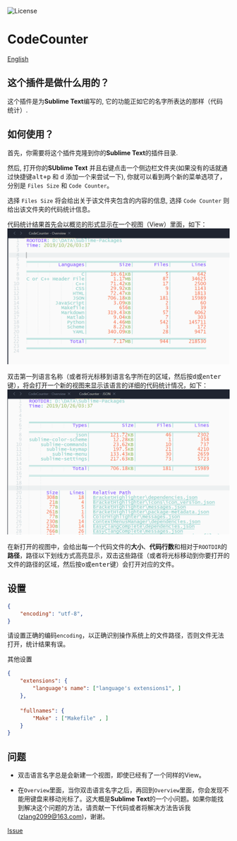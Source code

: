 ![License][license-image]


# CodeCounter
[English](README.md)

## 这个插件是做什么用的？
这个插件是为**Sublime Text**编写的, 它的功能正如它的名字所表达的那样（代码 统计）.

## 如何使用？
首先，你需要将这个插件克隆到你的**Sublime Text**的插件目录.
<!-- 当然，如果你安装了**PackageControl**（并且可用：-），推荐使用它来帮你安装。记住插件的名字叫做**CodeCounter** -->
然后, 打开你的**SUblime Text** 并且右键点击一个侧边栏文件夹(如果没有的话就通过快捷键<kbd>alt+p</kbd> 和 <kbd>d</kbd> 添加一个来尝试一下), 你就可以看到两个新的菜单选项了，分别是 `Files Size` 和 `Code Counter`。

选择 `Files Size` 将会给出关于该文件夹包含的内容的信息, 选择 `Code Counter` 则给出该文件夹的代码统计信息。

代码统计结果首先会以概览的形式显示在一个视图（View）里面，如下：
![](image/overview.png)

双击第一列语言名称（或者将光标移到语言名字所在的区域，然后按<kbd>d</kbd>或<kbd>enter</kbd>键），将会打开一个新的视图来显示该语言的详细的代码统计情况，如下：
![](image/detail.png)

在新打开的视图中，会给出每一个代码文件的**大小**、**代码行数**和相对于`ROOTDIR`的**路径**，路径以下划线方式高亮显示，双击这些路径（或者将光标移动到你要打开的文件的路径的区域，然后按<kbd>o</kbd>或<kbd>enter</kbd>键）会打开对应的文件。



## 设置
```json
{
    "encoding": "utf-8",
}
```
请设置正确的编码`encoding`，以正确识别操作系统上的文件路径，否则文件无法打开，统计结果有误。

其他设置
```json
{
    "extensions": {
        "language's name": ["language's extensions1", ]
    },

    "fullnames": {
        "Make" : ["Makefile" , ]
    }
}
```


## 问题
- 双击语言名字总是会新建一个视图，即使已经有了一个同样的View。

- 在`Overview`里面，当你双击语言名字之后，再回到`Overview`里面，你会发现不能用键盘来移动光标了。这大概是**Sublime Text**的一个小问题。如果你能找到解决这个问题的方法，请贡献一下代码或者将解决方法告诉我(zlang2099@163.com)，谢谢。

[Issue](https://github.com/absop/CodeCounter/issues)

[license-image]: https://img.shields.io/badge/license-MIT-blue.svg
